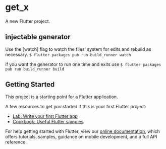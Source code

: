 # get_x

A new Flutter project.

## injectable generator

Use the [watch] flag to watch the files' system for edits and rebuild as necessary.
`$ flutter packages pub run build_runner watch`

if you want the generator to run one time and exits use
`$ flutter packages pub run build_runner build`

## Getting Started

This project is a starting point for a Flutter application.

A few resources to get you started if this is your first Flutter project:

- [Lab: Write your first Flutter app](https://flutter.dev/docs/get-started/codelab)
- [Cookbook: Useful Flutter samples](https://flutter.dev/docs/cookbook)

For help getting started with Flutter, view our
[online documentation](https://flutter.dev/docs), which offers tutorials,
samples, guidance on mobile development, and a full API reference.
